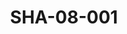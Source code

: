 ---
pid: SHA-08-001
title: SHA-08-001
language: ar
original_label: 
rights: شرحبيل احمد
location_of_original: شرحبيل احمد
photographer_or_studio: ستديو صلاح سنار المدينة
scanned_from: photograph 8.6 by 13.5
_date: 6/12/1964
location: سنار
description: مهدي علي وكامل حسين وشرحبيل احمد ومعجب
additional_notes: 
permission_display: 'yes'
on_server: 'no'
on_website: 'no'
permalink: /photopages/ar/SHA-08-001.html
layout: photo-page
---
